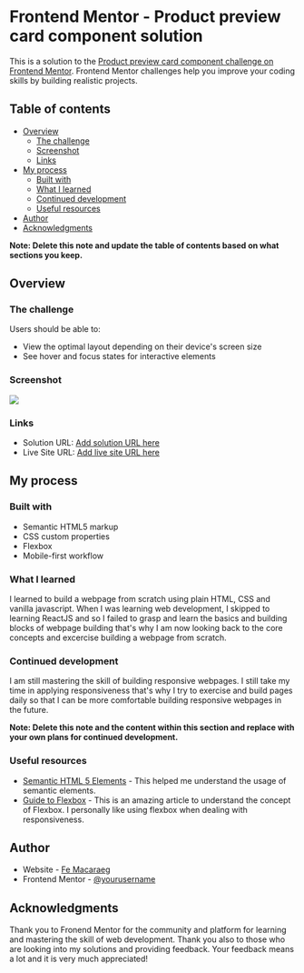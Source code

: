 # Frontend Mentor - Product preview card component solution

This is a solution to the [Product preview card component challenge on Frontend Mentor](https://www.frontendmentor.io/challenges/product-preview-card-component-GO7UmttRfa). Frontend Mentor challenges help you improve your coding skills by building realistic projects.

## Table of contents

- [Overview](#overview)
  - [The challenge](#the-challenge)
  - [Screenshot](#screenshot)
  - [Links](#links)
- [My process](#my-process)
  - [Built with](#built-with)
  - [What I learned](#what-i-learned)
  - [Continued development](#continued-development)
  - [Useful resources](#useful-resources)
- [Author](#author)
- [Acknowledgments](#acknowledgments)

**Note: Delete this note and update the table of contents based on what sections you keep.**

## Overview

### The challenge

Users should be able to:

- View the optimal layout depending on their device's screen size
- See hover and focus states for interactive elements

### Screenshot

![](./screenshot.jpg)

### Links

- Solution URL: [Add solution URL here](https://your-solution-url.com)
- Live Site URL: [Add live site URL here](https://your-live-site-url.com)

## My process

### Built with

- Semantic HTML5 markup
- CSS custom properties
- Flexbox
- Mobile-first workflow

### What I learned

I learned to build a webpage from scratch using plain HTML, CSS and vanilla javascript. When I was learning web development, I skipped to learning ReactJS and so I failed to grasp and learn the basics and building blocks of webpage building that's why I am now looking back to the core concepts and excercise building a webpage from scratch.

### Continued development

I am still mastering the skill of building responsive webpages. I still take my time in applying responsiveness that's why I try to exercise and build pages daily so that I can be more comfortable building responsive webpages in the future.

**Note: Delete this note and the content within this section and replace with your own plans for continued development.**

### Useful resources

- [Semantic HTML 5 Elements](https://www.w3schools.com/html/html5_semantic_elements.asp) - This helped me understand the usage of semantic elements.
- [Guide to Flexbox](https://css-tricks.com/snippets/css/a-guide-to-flexbox/) - This is an amazing article to understand the concept of Flexbox. I personally like using flexbox when dealing with responsiveness.

## Author

- Website - [Fe Macaraeg ](https://femacaraeg.github.io/my-portfolio/)
- Frontend Mentor - [@yourusername](https://www.frontendmentor.io/profile/femacaraeg)

## Acknowledgments

Thank you to Fronend Mentor for the community and platform for learning and mastering the skill of web development. Thank you also to those who are looking into my solutions and providing feedback. Your feedback means a lot and it is very much appreciated!
